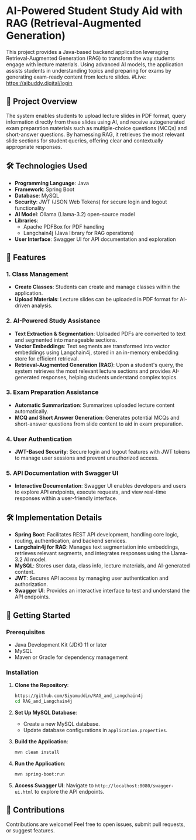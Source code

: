 

# AI-Powered Student Study Aid with RAG (Retrieval-Augmented Generation)

This project provides a Java-based backend application leveraging Retrieval-Augmented Generation (RAG) to transform the way students engage with lecture materials. Using advanced AI models, the application assists students in understanding topics and preparing for exams by generating exam-ready content from lecture slides.
#Live: https://aibuddy.digital/login
## 📑 Project Overview

The system enables students to upload lecture slides in PDF format, query information directly from these slides using AI, and receive autogenerated exam preparation materials such as multiple-choice questions (MCQs) and short-answer questions. By harnessing RAG, it retrieves the most relevant slide sections for student queries, offering clear and contextually appropriate responses.

## 🛠️ Technologies Used

- **Programming Language**: Java
- **Framework**: Spring Boot
- **Database**: MySQL
- **Security**: JWT (JSON Web Tokens) for secure login and logout functionality
- **AI Model**: Ollama (Llama-3.2) open-source model
- **Libraries**:
  - Apache PDFBox for PDF handling
  - Langchain4j (Java library for RAG operations)
- **User Interface**: Swagger UI for API documentation and exploration

## 🌟 Features

### 1. Class Management
- **Create Classes**: Students can create and manage classes within the application.
- **Upload Materials**: Lecture slides can be uploaded in PDF format for AI-driven analysis.

### 2. AI-Powered Study Assistance
- **Text Extraction & Segmentation**: Uploaded PDFs are converted to text and segmented into manageable sections.
- **Vector Embeddings**: Text segments are transformed into vector embeddings using Langchain4j, stored in an in-memory embedding store for efficient retrieval.
- **Retrieval-Augmented Generation (RAG)**: Upon a student's query, the system retrieves the most relevant lecture sections and provides AI-generated responses, helping students understand complex topics.

### 3. Exam Preparation Assistance
- **Automatic Summarization**: Summarizes uploaded lecture content automatically.
- **MCQ and Short Answer Generation**: Generates potential MCQs and short-answer questions from slide content to aid in exam preparation.

### 4. User Authentication
- **JWT-Based Security**: Secure login and logout features with JWT tokens to manage user sessions and prevent unauthorized access.

### 5. API Documentation with Swagger UI
- **Interactive Documentation**: Swagger UI enables developers and users to explore API endpoints, execute requests, and view real-time responses within a user-friendly interface.

## 🛠️ Implementation Details

- **Spring Boot**: Facilitates REST API development, handling core logic, routing, authentication, and backend services.
- **Langchain4j for RAG**: Manages text segmentation into embeddings, retrieves relevant segments, and integrates responses using the Llama-3.2 AI model.
- **MySQL**: Stores user data, class info, lecture materials, and AI-generated content.
- **JWT**: Secures API access by managing user authentication and authorization.
- **Swagger UI**: Provides an interactive interface to test and understand the API endpoints.

## 🚀 Getting Started

### Prerequisites
- Java Development Kit (JDK) 11 or later
- MySQL
- Maven or Gradle for dependency management

### Installation

1. **Clone the Repository**:
   ```bash
   https://github.com/Siyamuddin/RAG_and_Langchain4j
   cd RAG_and_Langchain4j
   ```

2. **Set Up MySQL Database**:
   - Create a new MySQL database.
   - Update database configurations in `application.properties`.

3. **Build the Application**:
   ```bash
   mvn clean install
   ```

4. **Run the Application**:
   ```bash
   mvn spring-boot:run
   ```

5. **Access Swagger UI**:
   Navigate to `http://localhost:8080/swagger-ui.html` to explore the API endpoints.

## 🤝 Contributions

Contributions are welcome! Feel free to open issues, submit pull requests, or suggest features.

